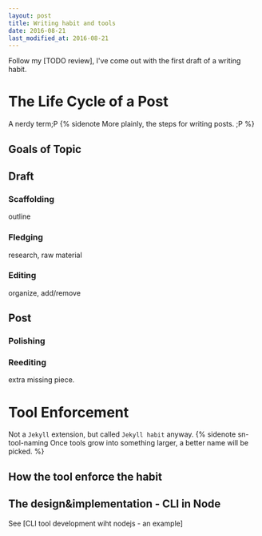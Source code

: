 ```yaml
---
layout: post
title: Writing habit and tools
date: 2016-08-21
last_modified_at: 2016-08-21
---
```


Follow my [TODO review], I've come out with the first draft of a writing habit.

# The Life Cycle of a Post

A nerdy term;P  {% sidenote More plainly, the steps for writing posts. ;P %}

## Goals of Topic

## Draft

### Scaffolding

outline

### Fledging

research, raw material

### Editing

organize, add/remove

## Post

### Polishing

### Reediting

extra missing piece.


# Tool Enforcement

Not a `Jekyll` extension, but called `Jekyll habit` anyway. {% sidenote
sn-tool-naming Once tools grow into something larger, a better name will be
picked. %}

## How the tool enforce the habit

## The design&implementation - CLI in Node

See [CLI tool development wiht nodejs - an example]
